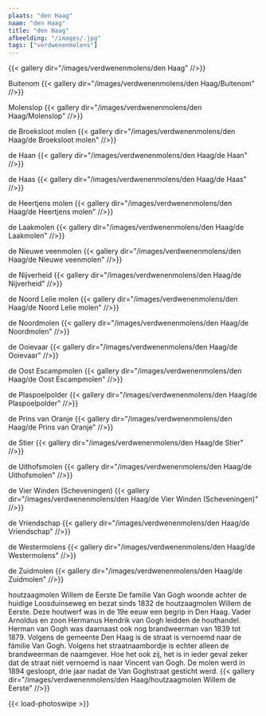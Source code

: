 ```yaml
---
plaats: "den Haag"
naam: "den Haag"
title: "den Haag"
afbeelding: "/images/.jpg"
tags: ["verdwenenmolens"]
---
```


{{< gallery dir="/images/verdwenenmolens/den Haag" //>}}

Buitenom
{{< gallery dir="/images/verdwenenmolens/den Haag/Buitenom" //>}}

Molenslop
{{< gallery dir="/images/verdwenenmolens/den Haag/Molenslop" //>}}

de Broeksloot molen
{{< gallery dir="/images/verdwenenmolens/den Haag/de Broeksloot molen" //>}}

de Haan
{{< gallery dir="/images/verdwenenmolens/den Haag/de Haan" //>}}

de Haas
{{< gallery dir="/images/verdwenenmolens/den Haag/de Haas" //>}}

de Heertjens molen
{{< gallery dir="/images/verdwenenmolens/den Haag/de Heertjens molen" //>}}

de Laakmolen
{{< gallery dir="/images/verdwenenmolens/den Haag/de Laakmolen" //>}}

de Nieuwe veenmolen
{{< gallery dir="/images/verdwenenmolens/den Haag/de Nieuwe veenmolen" //>}}

de Nijverheid
{{< gallery dir="/images/verdwenenmolens/den Haag/de Nijverheid" //>}}

de Noord Lelie molen
{{< gallery dir="/images/verdwenenmolens/den Haag/de Noord Lelie molen" //>}}

de Noordmolen
{{< gallery dir="/images/verdwenenmolens/den Haag/de Noordmolen" //>}}

de Ooievaar
{{< gallery dir="/images/verdwenenmolens/den Haag/de Ooievaar" //>}}

de Oost Escampmolen
{{< gallery dir="/images/verdwenenmolens/den Haag/de Oost Escampmolen" //>}}

de Plaspoelpolder
{{< gallery dir="/images/verdwenenmolens/den Haag/de Plaspoelpolder" //>}}

de Prins van Oranje
{{< gallery dir="/images/verdwenenmolens/den Haag/de Prins van Oranje" //>}}

de Stier
{{< gallery dir="/images/verdwenenmolens/den Haag/de Stier" //>}}

de Uithofsmolen
{{< gallery dir="/images/verdwenenmolens/den Haag/de Uithofsmolen" //>}}

de Vier Winden (Scheveningen)
{{< gallery dir="/images/verdwenenmolens/den Haag/de Vier Winden (Scheveningen)" //>}}

de Vriendschap
{{< gallery dir="/images/verdwenenmolens/den Haag/de Vriendschap" //>}}

de Westermolens
{{< gallery dir="/images/verdwenenmolens/den Haag/de Westermolens" //>}}

de Zuidmolen
{{< gallery dir="/images/verdwenenmolens/den Haag/de Zuidmolen" //>}}

houtzaagmolen Willem de Eerste
De familie Van Gogh woonde achter de huidige Loosduinseweg en bezat sinds 1832 de houtzaagmolen Willem de Eerste.  Deze houtwerf was in de 19e eeuw een begrip in Den Haag. Vader Arnoldus en zoon Hermanus Hendrik van Gogh leidden de houthandel. Herman van Gogh was daarnaast ook nog brandweerman van 1839 tot 1879.
Volgens de gemeente Den Haag is de straat is vernoemd naar de fámilie Van Gogh. Volgens het straatnaambordje is echter alleen de brandweerman de naamgever. Hoe het ook zij, het is in ieder geval zeker dat de straat niét vernoemd is naar Vincent van Gogh. 
De molen werd in 1894 gesloopt, drie jaar nadat de Van Goghstraat gesticht werd.
{{< gallery dir="/images/verdwenenmolens/den Haag/houtzaagmolen Willem de Eerste" //>}}

{{< load-photoswipe >}}

